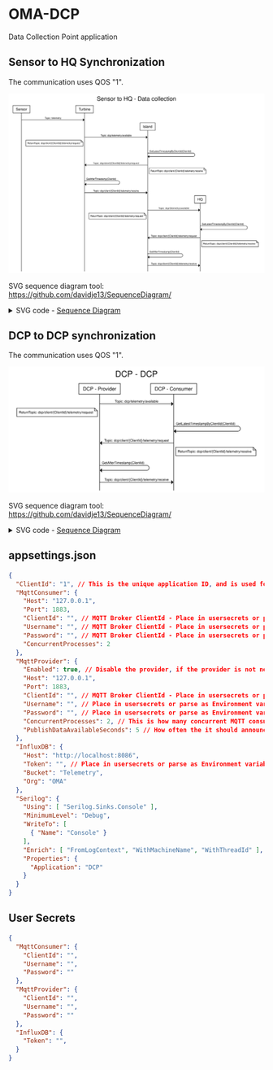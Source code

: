 # OMA-DCP
Data Collection Point application

## Sensor to HQ Synchronization
The communication uses QOS "1".

<img style="background-color:white" src="./docs/assets/sequence_diagrams/sensor-hq_synchronization.svg" alt="DCP to DCP synchronization sequence diagram"/>

SVG sequence diagram tool: https://github.com/davidje13/SequenceDiagram/

<details> 
<summary>SVG code - <a href="https://sequence.davidje13.com/">Sequence Diagram</a></summary>

```
title Sensor to HQ - Data collection

Sensor -> Turbine: Topic: telemetry

Turbine -> Island: Topic: dcp/telemetry/available
note left of Turbine, Turbine: ReturnTopic: dcp/client/{ClientId}/telemetry/request
Island -> Island: GetLatestTimestampByClientId(ClientId)
Island -> Turbine: Topic: dcp/client/{ClientId}/telemetry/request
note right of Turbine, Island: ReturnTopic: dcp/client/{ClientId}/telemetry/receive
Turbine -> Turbine: GetAfterTimestamp(ClientId)
Turbine -> Island: Topic: dcp/client/{ClientId}/telemetry/receive

Island -> HQ: Topic: dcp/telemetry/available
note left of Island, HQ: ReturnTopic: dcp/client/{ClientId}/telemetry/request
HQ -> HQ: GetLatestTimestampByClientId(ClientId)
HQ -> Island: Topic: dcp/client/{ClientId}/telemetry/request
note right of Island, HQ: ReturnTopic: dcp/client/{ClientId}/telemetry/receive
Island -> Island: GetAfterTimestamp(ClientId)
Island -> HQ: Topic: dcp/client/{ClientId}/telemetry/receive
```
</details> 

## DCP to DCP synchronization

The communication uses QOS "1".

<img style="background-color:white" src="./docs/assets/sequence_diagrams/dcp-dcp_synchronization.svg" alt="DCP to DCP synchronization sequence diagram"/>

SVG sequence diagram tool: https://github.com/davidje13/SequenceDiagram/

<details> 
<summary>SVG code - <a href="https://sequence.davidje13.com/">Sequence Diagram</a></summary>

```
title DCP - DCP

DCP - Provider -> DCP - Consumer: Topic: dcp/telemetry/available
note left of DCP - Provider, DCP - Consumer: ReturnTopic: dcp/client/{ClientId}/telemetry/request
DCP - Consumer -> DCP - Consumer: GetLatestTimestampByClientId(ClientId)
DCP - Consumer -> DCP - Provider: Topic: dcp/client/{ClientId}/telemetry/request
note right of DCP - Provider, DCP - Consumer: ReturnTopic: dcp/client/{ClientId}/telemetry/receive
DCP - Provider -> DCP - Provider: GetAfterTimestamp(ClientId)
DCP - Provider -> DCP - Consumer: Topic: dcp/client/{ClientId}/telemetry/receive
```
</details>


## appsettings.json
```JSON
{
  "ClientId": "1", // This is the unique application ID, and is used for identifying the application on the network.
  "MqttConsumer": {
    "Host": "127.0.0.1",
    "Port": 1883,
    "ClientId": "", // MQTT Broker ClientId - Place in usersecrets or parse as Environment variables
    "Username": "", // MQTT Broker ClientId - Place in usersecrets or parse as Environment variables
    "Password": "", // MQTT Broker ClientId - Place in usersecrets or parse as Environment variables
    "ConcurrentProcesses": 2
  },
  "MqttProvider": {
    "Enabled": true, // Disable the provider, if the provider is not needed. This is used at the last collection point.
    "Host": "127.0.0.1",
    "Port": 1883,
    "ClientId": "", // MQTT Broker ClientId - Place in usersecrets or parse as Environment variables
    "Username": "", // Place in usersecrets or parse as Environment variables
    "Password": "", // Place in usersecrets or parse as Environment variables
    "ConcurrentProcesses": 2, // This is how many concurrent MQTT consumers, that is allowed to consume messages at once. Keep it lower than the CPU cores available on the system.
    "PublishDataAvailableSeconds": 5 // How often the it should announce data is available for consumers.
  },
  "InfluxDB": {
    "Host": "http://localhost:8086",
    "Token": "", // Place in usersecrets or parse as Environment variables
    "Bucket": "Telemetry",
    "Org": "OMA"
  },
  "Serilog": {
    "Using": [ "Serilog.Sinks.Console" ],
    "MinimumLevel": "Debug",
    "WriteTo": [
      { "Name": "Console" }
    ],
    "Enrich": [ "FromLogContext", "WithMachineName", "WithThreadId" ],
    "Properties": {
      "Application": "DCP"
    }
  }
}
```

## User Secrets
```JSON
{
  "MqttConsumer": {
    "ClientId": "",
    "Username": "",
    "Password": ""
  },
  "MqttProvider": {
    "ClientId": "",
    "Username": "",
    "Password": ""
  },
  "InfluxDB": {
    "Token": "",
  }
}